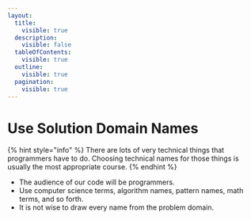 ```yaml
---
layout:
  title:
    visible: true
  description:
    visible: false
  tableOfContents:
    visible: true
  outline:
    visible: true
  pagination:
    visible: true
---
```


# Use Solution Domain Names

{% hint style="info" %}
There are lots of very technical things that programmers have to do. Choosing technical names for those things is usually the most appropriate course.
{% endhint %}

* The audience of our code will be programmers.
* Use computer science terms, algorithm names, pattern names, math terms, and so forth.
* It is not wise to draw every name from the problem domain.
